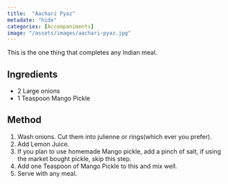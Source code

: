 ```yaml
---
title:  "Aachari Pyaz"
metadate: "hide"
categories: [Accompaniments]
image: "/assets/images/aachari-pyaz.jpg"
---
```


This is the one thing that completes any Indian meal.  

## Ingredients

- 2 Large onions
- 1 Teaspoon Mango Pickle

## Method

1. Wash onions. Cut them into julienne or rings(which ever you prefer).
2. Add Lemon Juice.
3. If you plan to use homemade Mango pickle, add a pinch of salt, if using the market bought pickle, skip this step.
4. Add one Teaspoon of Mango Pickle to this and mix well. 
5. Serve with any meal.

